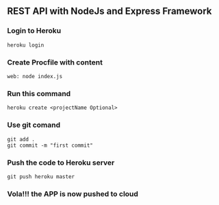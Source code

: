 ## REST API with NodeJs and Express Framework 

### Login to Heroku 
```
heroku login
```
### Create Procfile with content 
```
web: node index.js
``` 

### Run this command 
```
heroku create <projectName Optional>
```

### Use git comand 
```
git add . 
git commit -m "first commit"

```

### Push the code to Heroku server

````
git push heroku master
````

### Vola!!! the APP is now pushed to cloud

